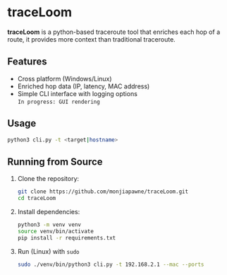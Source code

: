 # traceLoom

**traceLoom** is a python-based traceroute tool that enriches each hop of a route, it provides more context than traditional traceroute.

## Features
- Cross platform (Windows/Linux)
- Enriched hop data (IP, latency, MAC address)
- Simple CLI interface with logging options  
  `In progress: GUI rendering`

## Usage
```bash
python3 cli.py -t <target|hostname>
```
## Running from Source
1. Clone the repository:
   ```bash
   git clone https://github.com/monjiapawne/traceLoom.git
   cd traceLoom
   ```
2. Install dependencies:
   ```bash
   python3 -m venv venv
   source venv/bin/activate
   pip install -r requirements.txt
   ```
3. Run (Linux) with `sudo`
   ```bash
   sudo ./venv/bin/python3 cli.py -t 192.168.2.1 --mac --ports
   ```
